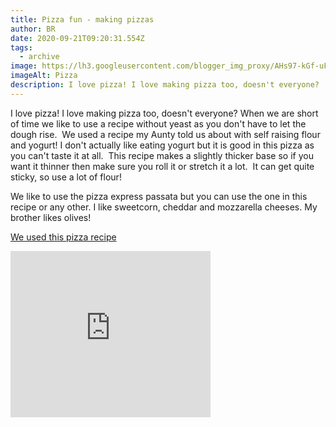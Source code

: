 ```yaml
---
title: Pizza fun - making pizzas
author: BR
date: 2020-09-21T09:20:31.554Z
tags:
  - archive
image: https://lh3.googleusercontent.com/blogger_img_proxy/AHs97-kGf-uFQHmrpGmrwsGtiaBOFHJaQ58ij_wSg7AbqZNF2lQBmntCFwx2Z4o-5wSV4oAiMxqyMYai4FQzPZhn2IkLsyqRrnaeNDKViisVcqNmiFtGmg=w128-h128-n-k-no-nu
imageAlt: Pizza
description: I love pizza! I love making pizza too, doesn't everyone?
---
```

I love pizza! I love making pizza too, doesn't everyone? When we are short of time we like to use a recipe without yeast as you don't have to let the dough rise.  We used a recipe my Aunty told us about with self raising flour and yogurt! I don't actually like eating yogurt but it is good in this pizza as you can't taste it at all.  This recipe makes a slightly thicker base so if you want it thinner then make sure you roll it or stretch it a lot.  It can get quite sticky, so use a lot of flour! 

We like to use the pizza express passata but you can use the one in this recipe or any other. I like sweetcorn, cheddar and mozzarella cheeses. My brother likes olives! 

[We used this pizza recipe](https://www.justtherecipe.com/?url=https%3A%2F%2Fwww.bbc.co.uk%2Ffood%2Frecipes%2Fquick_cheats_pizza_88026)

<iframe width="320" height="266" src="https://www.youtube.com/embed/wYNpZVzzCcc" title="Pizza fun" frameborder="0" allow="accelerometer; autoplay; clipboard-write; encrypted-media; gyroscope; picture-in-picture; web-share" allowfullscreen></iframe>

[](<>)